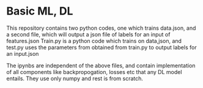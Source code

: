 # Basic ML, DL

This repository contains two python codes, one which trains data.json, and a second file, which will output a json file of labels for an input of features.json
Train.py is a python code which trains on data,json, and test.py uses the parameters from obtained from train.py to output labels for an input.json

The ipynbs are independent of the above files, and contain implementation of all components like backpropogation, losses etc that any DL model entails. They use only numpy and rest is from scratch. 
